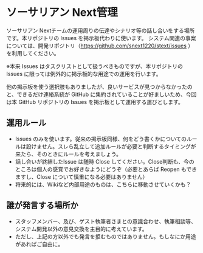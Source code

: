 # ソーサリアン Next管理

ソーサリアン Nextチームの運用周りの伝達やシナリオ等の話し合いをする場所です。本リポジトリの Issues を掲示板代わりに使います。
システム関連の事案については、開発リポジトリ（https://github.com/snext1220/stext/issues ）を利用してください。

※本来 Issues はタスクリストとして扱うべきものですが、本リポジトリの Issues に限っては例外的に掲示板的な用途での運用を行います。

他の掲示板を使う選択肢もありましたが、良いサービスが見つからなかったのと、できるだけ連絡系統が GitHub に集約されていることが好ましいため、今回は本 GitHub リポジトリの Issues を掲示板として運用する運びとします。

## 運用ルール

+ Issues のみを使います。従来の掲示板同様、何をどう書くかについてのルールは設けません。スレら乱立して追加ルールが必要と判断するタイミングが来たら、そのときにルールを考えましょう。
+ 話し合いが終結したIssue は随時 Close してください。Close判断も、今のところは個人の感覚でお好きなようにどうぞ（必要とあらば Reopen もできますし、Close について慎重になる必要はありません）
+ 将来的には、Wikiなど内部用途のものは、こちらに移動させていくかも？

## 誰が発言する場所か

+ スタッフメンバー、及び、ゲスト執筆者さまとの意識合わせ、執筆相談等、システム開発以外の意見交換を主目的に考えています。
+ ただし、上記の方以外でも発言を拒むものではありません。もしなにか用途があればご自由に。
